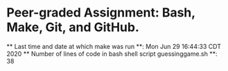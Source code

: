 # Peer-graded Assignment: Bash, Make, Git, and GitHub.
** Last time and date at which make was run **: Mon Jun 29 16:44:33 CDT 2020
** Number of lines of code in bash shell script guessinggame.sh **: 38
